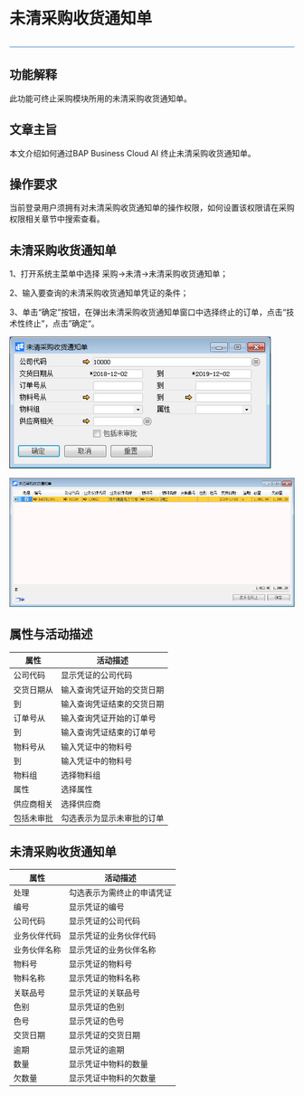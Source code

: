 # 未清采购收货通知单 

![img](图片/横线.png)

## 功能解释 

此功能可终止采购模块所用的未清采购收货通知单。

## 文章主旨 

本文介绍如何通过BAP Business Cloud AI 终止未清采购收货通知单。

## 操作要求 

当前登录用户须拥有对未清采购收货通知单的操作权限，如何设置该权限请在采购权限相关章节中搜索查看。

## 未清采购收货通知单

1、打开系统主菜单中选择 采购->未清->未清采购收货通知单；

2、输入要查询的未清采购收货通知单凭证的条件；

3、单击“确定”按钮，在弹出未清采购收货通知单窗口中选择终止的订单，点击“技术性终止”，点击”确定“。

![image-20191202133214833](图片/未清采购收货通知单1.png)

![image-20191202133734444](图片/未清采购收货通知单2.png)

## 属性与活动描述 

| 属性       | 活动描述                   |
| ---------- | -------------------------- |
| 公司代码   | 显示凭证的公司代码         |
| 交货日期从 | 输入查询凭证开始的交货日期 |
| 到         | 输入查询凭证结束的交货日期 |
| 订单号从   | 输入查询凭证开始的订单号   |
| 到         | 输入查询凭证结束的订单号   |
| 物料号从   | 输入凭证中的物料号         |
| 到         | 输入凭证中的物料号         |
| 物料组     | 选择物料组                 |
| 属性       | 选择属性                   |
| 供应商相关 | 选择供应商                 |
| 包括未审批 | 勾选表示为显示未审批的订单 |

## 未清采购收货通知单

| 属性         | 活动描述                   |
| ------------ | -------------------------- |
| 处理         | 勾选表示为需终止的申请凭证 |
| 编号         | 显示凭证的编号             |
| 公司代码     | 显示凭证的公司代码         |
| 业务伙伴代码 | 显示凭证的业务伙伴代码     |
| 业务伙伴名称 | 显示凭证的业务伙伴名称     |
| 物料号       | 显示凭证的物料号           |
| 物料名称     | 显示凭证的物料名称         |
| 关联品号     | 显示凭证的关联品号         |
| 色别         | 显示凭证的色别             |
| 色号         | 显示凭证的色号             |
| 交货日期     | 显示凭证的交货日期         |
| 逾期         | 显示凭证的逾期             |
| 数量         | 显示凭证中物料的数量             |
| 欠数量       | 显示凭证中物料的欠数量           |
